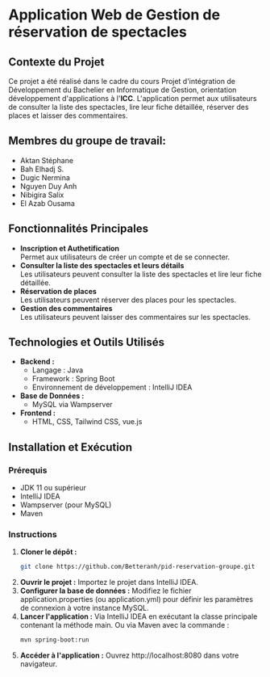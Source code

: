 # Application Web de Gestion de réservation de spectacles

## Contexte du Projet

Ce projet a été réalisé dans le cadre du cours Projet d'intégration de Développement du Bachelier en Informatique de Gestion, orientation développement d'applications à l'**ICC**. L'application permet aux utilisateurs de consulter la liste des spectacles, lire leur fiche détaillée, réserver des places et laisser des commentaires.

## Membres du groupe de travail:

- Aktan Stéphane
- Bah Elhadj S.
- Dugic Nermina
- Nguyen Duy Anh
- Nibigira Salix
- El Azab Ousama

## Fonctionnalités Principales

- **Inscription et Authetification**  
  Permet aux utilisateurs de créer un compte et de se connecter.
- **Consulter la liste des spectacles et leurs détails**  
  Les utilisateurs peuvent consulter la liste des spectacles et lire leur fiche détaillée.
- **Réservation de places**  
  Les utilisateurs peuvent réserver des places pour les spectacles.
- **Gestion des commentaires**  
  Les utilisateurs peuvent laisser des commentaires sur les spectacles.

## Technologies et Outils Utilisés
- **Backend :**
    - Langage : Java
    - Framework : Spring Boot
    - Environnement de développement : IntelliJ IDEA
- **Base de Données :**
    - MySQL via Wampserver
- **Frontend :**
    - HTML, CSS, Tailwind CSS, vue.js

## Installation et Exécution

### Prérequis
- JDK 11 ou supérieur
- IntelliJ IDEA
- Wampserver (pour MySQL)
- Maven

### Instructions

1. **Cloner le dépôt :**
   ```bash
   git clone https://github.com/Betteranh/pid-reservation-groupe.git
2. **Ouvrir le projet :**
   Importez le projet dans IntelliJ IDEA.
3. **Configurer la base de données :**
   Modifiez le fichier application.properties (ou application.yml) pour définir les paramètres de connexion à votre instance MySQL.
4. **Lancer l'application :**
   Via IntelliJ IDEA en exécutant la classe principale contenant la méthode main.
   Ou via Maven avec la commande :
   ```bash
   mvn spring-boot:run
5. **Accéder à l'application :**
   Ouvrez http://localhost:8080 dans votre navigateur.


